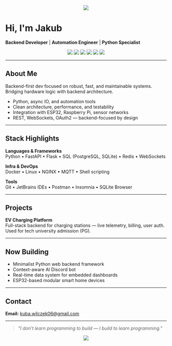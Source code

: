 <!-- Top Banner -->
<p align="center">
  <img src="https://capsule-render.vercel.app/api?type=waving&color=gradient&height=120&section=header" />
</p>

# Hi, I'm Jakub

**Backend Developer** | **Automation Engineer** | **Python Specialist**

<p align="center">
  <img src="https://img.shields.io/badge/Python-3.11-blue?logo=python&logoColor=white" />
  <img src="https://img.shields.io/badge/FastAPI-%2300C7B7?logo=fastapi&logoColor=white" />
  <img src="https://img.shields.io/badge/PostgreSQL-%23316192?logo=postgresql&logoColor=white" />
  <img src="https://img.shields.io/badge/Docker-%230072C6?logo=docker&logoColor=white" />
  <img src="https://img.shields.io/badge/Linux-%23FCC624?logo=linux&logoColor=black" />
  <img src="https://img.shields.io/badge/ESP32-MicroPython-orange" />
</p>

---

## About Me

Backend-first dev focused on robust, fast, and maintainable systems.  
Bridging hardware logic with backend architecture.

- Python, async IO, and automation tools
- Clean architecture, performance, and testability
- Integration with ESP32, Raspberry Pi, sensor networks
- REST, WebSockets, OAuth2 — backend-focused by design

---

## Stack Highlights

**Languages & Frameworks**  
Python • FastAPI • Flask • SQL (PostgreSQL, SQLite) • Redis • WebSockets

**Infra & DevOps**  
Docker • Linux • NGINX • MQTT • Shell scripting

**Tools**  
Git • JetBrains IDEs • Postman • Insomnia • SQLite Browser

---

## Projects

**EV Charging Platform**  
Full-stack backend for charging stations — live telemetry, billing, user auth.  
Used for tech university admission (PG).

---

## Now Building

- Minimalist Python web backend framework
- Context-aware AI Discord bot
- Real-time data system for embedded dashboards
- ESP32-based modular smart home devices

---

## Contact

**Email:** kuba.wilczek06@gmail.com  

---

> _"I don’t learn programming to build — I build to learn programming."_

<!-- Bottom Banner -->
<p align="center">
  <img src="https://capsule-render.vercel.app/api?type=waving&color=gradient&height=120&section=footer" />
</p>
